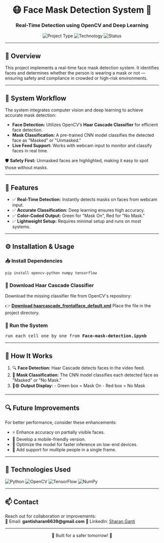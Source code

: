 <h1 align="center">😷 Face Mask Detection System 🎯</h1>
<h3 align="center">Real-Time Detection using OpenCV and Deep Learning</h3>

<p align="center">
  <img src="https://img.shields.io/badge/Project-Face%20Mask%20Detection-blue?style=for-the-badge" alt="Project Type" />
  <img src="https://img.shields.io/badge/Technology-OpenCV%20%7C%20Deep%20Learning-orange?style=for-the-badge" alt="Technology" />
  <img src="https://img.shields.io/badge/Status-Completed-green?style=for-the-badge" alt="Status" />
</p>

---

<h2>📌 Overview</h2>

<p>
  This project implements a real-time face mask detection system. It identifies faces and determines whether the person is wearing a mask or not — ensuring safety and compliance in crowded or high-risk environments.
</p>

---

<h2>🔧 System Workflow</h2>

<p>The system integrates computer vision and deep learning to achieve accurate mask detection:</p>

<ul>
  <li><b>Face Detection:</b> Utilizes OpenCV’s <b>Haar Cascade Classifier</b> for efficient face detection.</li>
  <li><b>Mask Classification:</b> A pre-trained CNN model classifies the detected face as "Masked" or "Unmasked."</li>
  <li><b>Live Feed Support:</b> Works with webcam input to monitor and classify faces in real time.</li>
</ul>

<p>🛡️ <b>Safety First:</b> Unmasked faces are highlighted, making it easy to spot those without masks.</p>

---

<h2>🚀 Features</h2>

<ul>
  <li>✅ <b>Real-Time Detection:</b> Instantly detects masks on faces from webcam input.</li>
  <li>✅ <b>Accurate Classification:</b> Deep learning ensures high accuracy.</li>
  <li>✅ <b>Color-Coded Output:</b> Green for "Mask On", Red for "No Mask."</li>
  <li>✅ <b>Lightweight Setup:</b> Requires minimal setup and runs on most systems.</li>
</ul>

---

<h2>⚙️ Installation & Usage</h2>

<h3>📥 Install Dependencies</h3>
<pre><code>pip install opencv-python numpy tensorflow</code></pre>

<h3>🔧 Download Haar Cascade Classifier</h3>
<p>Download the missing classifier file from OpenCV's repository:</p>
👉 <a href="https://github.com/opencv/opencv/blob/master/data/haarcascades/haarcascade_frontalface_default.xml" target="_blank"><b>Download haarcascade_frontalface_default.xml</b></a>  
Place the file in the project directory.

<h3>🚀 Run the System</h3>
<pre>run each cell one by one from <b>Face-mask-detection.ipynb</b></pre>

---

<h2>🧠 How It Works</h2>

<ol>
  <li>🔍 <b>Face Detection:</b> Haar Cascade detects faces in the video feed.</li>
  <li>🎯 <b>Mask Classification:</b> The CNN model classifies each detected face as "Masked" or "No Mask."</li>
  <li>🔴🟢 <b>Output Display:</b>  
    - Green box = Mask On  
    - Red box = No Mask  
  </li>
</ol>

---

<h2>🔍 Future Improvements</h2>

<p>For better performance, consider these enhancements:</p>

<ul>
  <li>⚡ Enhance accuracy on partially visible faces.</li>
  <li>📱 Develop a mobile-friendly version.</li>
  <li>🔧 Optimize the model for faster inference on low-end devices.</li>
  <li>🎯 Add support for multiple people in a single frame.</li>
</ul>

---

<h2>🔧 Technologies Used</h2>

<p>
  <img src="https://img.shields.io/badge/Python-3.9-blue?style=flat-square" alt="Python" />
  <img src="https://img.shields.io/badge/OpenCV-red?style=flat-square" alt="OpenCV" />
  <img src="https://img.shields.io/badge/TensorFlow-green?style=flat-square" alt="TensorFlow" />
  <img src="https://img.shields.io/badge/NumPy-orange?style=flat-square" alt="NumPy" />
</p>

---

<h2>📫 Contact</h2>

<p>
  Reach out for collaboration or improvements:
  <br>
  📧 Email: <b>gantisharan6639@gmail.com</b>  
  🔗 LinkedIn: <a href="https://linkedin.com/in/sharan-ganti" target="_blank">Sharan Ganti</a>
</p>

---

<p align="center">🔹 Built for a safer tomorrow! 🔹</p>
